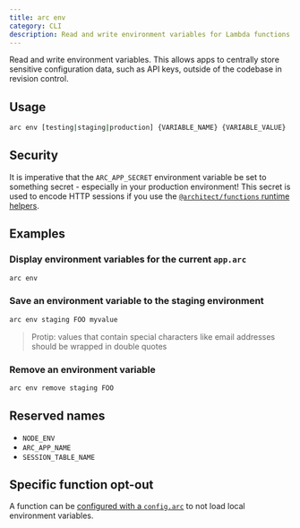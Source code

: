 ```yaml
---
title: arc env
category: CLI
description: Read and write environment variables for Lambda functions.
---
```


Read and write environment variables. This allows apps to centrally store sensitive configuration data, such as API keys, outside of the codebase in revision control.

## Usage

```bash
arc env [testing|staging|production] {VARIABLE_NAME} {VARIABLE_VALUE}
```

## Security

It is imperative that the `ARC_APP_SECRET` environment variable be set to
something secret - especially in your production environment! This secret is
used to encode HTTP sessions if you use the [`@architect/functions` runtime helpers](../runtime-helpers/node.js#arc.http.session).

## Examples

### Display environment variables for the current `app.arc`

```bash
arc env
```

### Save an environment variable to the staging environment

```bash
arc env staging FOO myvalue
```

> Protip: values that contain special characters like email addresses should be wrapped in double quotes

### Remove an environment variable

```bash
arc env remove staging FOO
```

## Reserved names

- `NODE_ENV`
- `ARC_APP_NAME`
- `SESSION_TABLE_NAME`

## Specific function opt-out

A function can be [configured with a `config.arc`](../configuration/function-config#%40arc) to not load local environment variables.

